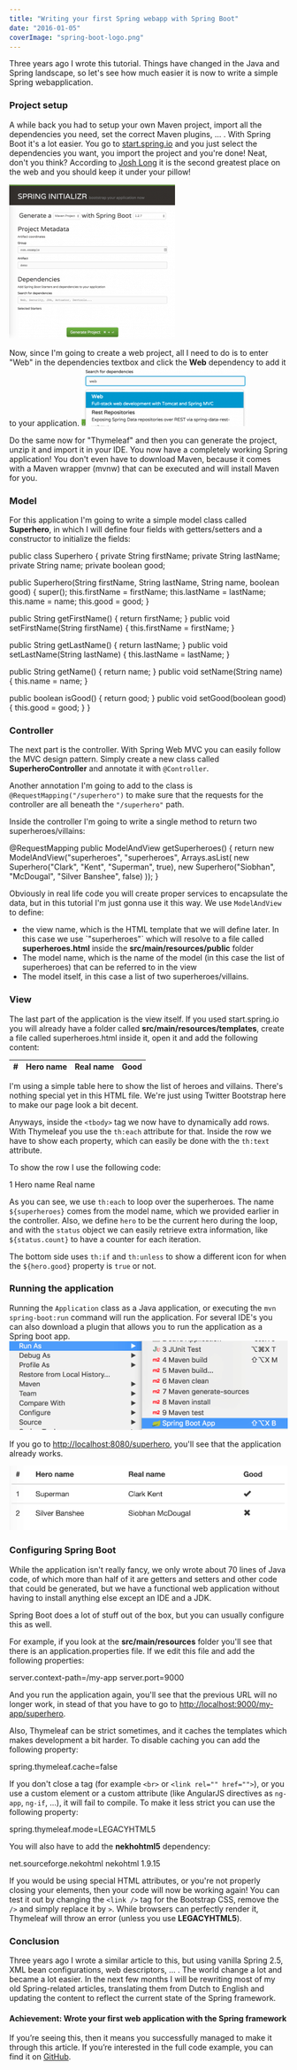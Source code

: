 ```yaml
---
title: "Writing your first Spring webapp with Spring Boot"
date: "2016-01-05"
coverImage: "spring-boot-logo.png"
---
```


Three years ago I wrote this tutorial. Things have changed in the Java and Spring landscape, so let's see how much easier it is now to write a simple Spring webapplication.

### Project setup

A while back you had to setup your own Maven project, import all the dependencies you need, set the correct Maven plugins, ... . With Spring Boot it's a lot easier. You go to [start.spring.io](http://start.spring.io) and you just select the dependencies you want, you import the project and you're done! Neat, don't you think? According to [Josh Long](https://youtu.be/SFDYdslOvu8?t=10m2s) it is the second greatest place on the web and you should keep it under your pillow!

[![start-spring-io](images/start-spring-io-300x279.png)](https://wordpress.g00glen00b.be/wp-content/uploads/2012/08/start-spring-io.png)

Now, since I'm going to create a web project, all I need to do is to enter "Web" in the dependencies textbox and click the **Web** dependency to add it to your application. [![web-dependency](images/web-dependency-300x107.png)](https://wordpress.g00glen00b.be/wp-content/uploads/2012/08/web-dependency.png)

Do the same now for "Thymeleaf" and then you can generate the project, unzip it and import it in your IDE. You now have a completely working Spring application! You don't even have to download Maven, because it comes with a Maven wrapper (mvnw) that can be executed and will install Maven for you.

### Model

For this application I'm going to write a simple model class called **Superhero**, in which I will define four fields with getters/setters and a constructor to initialize the fields:

public class Superhero {
  private String firstName;
  private String lastName;
  private String name;
  private boolean good;
  
  public Superhero(String firstName, String lastName, String name, boolean good) {
    super();
    this.firstName = firstName;
    this.lastName = lastName;
    this.name = name;
    this.good = good;
  }
  
  public String getFirstName() {
    return firstName;
  }
  public void setFirstName(String firstName) {
    this.firstName = firstName;
  }
  
  public String getLastName() {
    return lastName;
  }
  public void setLastName(String lastName) {
    this.lastName = lastName;
  }
  
  public String getName() {
    return name;
  }
  public void setName(String name) {
    this.name = name;
  }
  
  public boolean isGood() {
    return good;
  }
  public void setGood(boolean good) {
    this.good = good;
  }
}

### Controller

The next part is the controller. With Spring Web MVC you can easily follow the MVC design pattern. Simply create a new class called **SuperheroController** and annotate it with `@Controller`.

Another annotation I'm going to add to the class is `@RequestMapping("/superhero")` to make sure that the requests for the controller are all beneath the `"/superhero"` path.

Inside the controller I'm going to write a single method to return two superheroes/villains:

@RequestMapping
public ModelAndView getSuperheroes() {
  return new ModelAndView("superheroes", "superheroes", Arrays.asList(
     new Superhero("Clark", "Kent", "Superman", true),
     new Superhero("Siobhan", "McDougal", "Silver Banshee", false)
  ));
}

Obviously in real life code you will create proper services to encapsulate the data, but in this tutorial I'm just gonna use it this way. We use `ModelAndView` to define:

- the view name, which is the HTML template that we will define later. In this case we use \`"superheroes"\` which will resolve to a file called **superheroes.html** inside the **src/main/resources/public** folder
- The model name, which is the name of the model (in this case the list of superheroes) that can be referred to in the view
- The model itself, in this case a list of two superheroes/villains.

### View

The last part of the application is the view itself. If you used start.spring.io you will already have a folder called **src/main/resources/templates**, create a file called superheroes.html inside it, open it and add the following content:

<!DOCTYPE html>
<html lang="en">
  <head>
    <link rel="stylesheet" href="https://maxcdn.bootstrapcdn.com/bootstrap/3.3.5/css/bootstrap.min.css" />
  </head>
  <body>
    <div class="container">
      <table class="table">
        <thead>
          <tr>
            <th>#</th>
            <th>Hero name</th>
            <th>Real name</th>
            <th>Good</th>
          </tr>
        </thead>
        <tbody>
          <!-- TODO: Content -->
        </tbody>
      </table>
    </div>
  </body>
</html>

I'm using a simple table here to show the list of heroes and villains. There's nothing special yet in this HTML file. We're just using Twitter Bootstrap here to make our page look a bit decent.

Anyways, inside the `<tbody>` tag we now have to dynamically add rows. With Thymeleaf you use the `th:each` attribute for that. Inside the row we have to show each property, which can easily be done with the `th:text` attribute.

To show the row I use the following code:

<tr th:each="hero, status : ${superheroes}">
  <td th:text="${status.count}">1</td>
  <td th:text="${hero.name}">Hero name</td>
  <td th:text="${hero.firstName + ' ' + hero.lastName}">Real name</td>
  <td>
    <span class="glyphicon glyphicon-ok" th:if="${hero.good}"></span>
    <span class="glyphicon glyphicon-remove" th:unless="${hero.good}"></span>
  </td>
</tr>

As you can see, we use `th:each` to loop over the superheroes. The name `${superheroes}` comes from the model name, which we provided earlier in the controller. Also, we define `hero` to be the current hero during the loop, and with the `status` object we can easily retrieve extra information, like `${status.count}` to have a counter for each iteration.

The bottom side uses `th:if` and `th:unless` to show a different icon for when the `${hero.good}` property is `true` or not.

### Running the application

Running the `Application` class as a Java application, or executing the `mvn spring-boot:run` command will run the application. For several IDE's you can also download a plugin that allows you to run the application as a Spring boot app. [![run-spring-boot](images/run-spring-boot.png)](https://wordpress.g00glen00b.be/wp-content/uploads/2012/08/run-spring-boot.png)

If you go to [http://localhost:8080/superhero](http://localhost:8080/superhero), you'll see that the application already works.

[![demo-application](images/demo-application.png)](https://wordpress.g00glen00b.be/wp-content/uploads/2012/08/demo-application.png)

### Configuring Spring Boot

While the application isn't really fancy, we only wrote about 70 lines of Java code, of which more than half of it are getters and setters and other code that could be generated, but we have a functional web application without having to install anything else except an IDE and a JDK.

Spring Boot does a lot of stuff out of the box, but you can usually configure this as well.

For example, if you look at the **src/main/resources** folder you'll see that there is an application.properties file. If we edit this file and add the following properties:

server.context-path=/my-app
server.port=9000

And you run the application again, you'll see that the previous URL will no longer work, in stead of that you have to go to [http://localhost:9000/my-app/superhero](http://localhost:9000/my-app/superhero).

Also, Thymeleaf can be strict sometimes, and it caches the templates which makes development a bit harder. To disable caching you can add the following property:

spring.thymeleaf.cache=false

If you don't close a tag (for example `<br>` or `<link rel="" href="">`), or you use a custom element or a custom attribute (like AngularJS directives as `ng-app`, `ng-if`, ...), it will fail to compile. To make it less strict you can use the following property:

spring.thymeleaf.mode=LEGACYHTML5

You will also have to add the **nekhohtml5** dependency:

<dependency>
  <groupId>net.sourceforge.nekohtml</groupId>
  <artifactId>nekohtml</artifactId>
  <version>1.9.15</version>
</dependency>

If you would be using special HTML attributes, or you're not properly closing your elements, then your code will now be working again! You can test it out by changing the `<link />` tag for the Bootstrap CSS, remove the `/>` and simply replace it by `>`. While browsers can perfectly render it, Thymeleaf will throw an error (unless you use **LEGACYHTML5**).

### Conclusion

Three years ago I wrote a similar article to this, but using vanilla Spring 2.5, XML bean configurations, web descriptors, ... . The world change a lot and became a lot easier. In the next few months I will be rewriting most of my old Spring-related articles, translating them from Dutch to English and updating the content to reflect the current state of the Spring framework.

#### Achievement: Wrote your first web application with the Spring framework

If you’re seeing this, then it means you successfully managed to make it through this article. If you’re interested in the full code example, you can find it on [GitHub](https://github.com/g00glen00b/spring-samples/tree/master/spring-boot-webapp).

